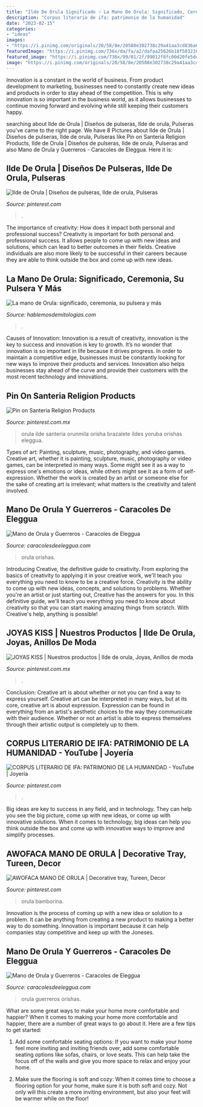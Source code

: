 ```yaml
---
title: "Ilde De Orula Significado ~ La Mano De Orula: Significado, Ceremonia, Su Pulsera Y Más"
description: "Corpus literario de ifa: patrimonio de la humanidad"
date: "2023-02-15"
categories:
- "ideas"
images:
- "https://i.pinimg.com/originals/20/58/8e/20588e302738c29a41aa3cd836a61a96.jpg"
featuredImage: "https://i.pinimg.com/736x/da/fa/a2/dafaa25626b18f5032287d0b253aa182.jpg"
featured_image: "https://i.pinimg.com/736x/99/01/2f/99012f8fc00d20fe5de53e4c8fe57d59--orisha-beaded-bracelets.jpg"
image: "https://i.pinimg.com/originals/20/58/8e/20588e302738c29a41aa3cd836a61a96.jpg"
---
```



Innovation is a constant in the world of business. From product development to marketing, businesses need to constantly create new ideas and products in order to stay ahead of the competition. This is why innovation is so important in the business world, as it allows businesses to continue moving forward and evolving while still keeping their customers happy.

	

		
searching about Ilde de Orula | Diseños de pulseras, Ilde de orula, Pulseras you've came to the right page. We have 8 Pictures about Ilde de Orula | Diseños de pulseras, Ilde de orula, Pulseras like Pin on Santeria Religion Products, Ilde de Orula | Diseños de pulseras, Ilde de orula, Pulseras and also Mano de Orula y Guerreros - Caracoles de Eleggua. Here it is:
		
    
## Ilde De Orula | Diseños De Pulseras, Ilde De Orula, Pulseras

<img loading=lazy src="https://i.pinimg.com/originals/20/58/8e/20588e302738c29a41aa3cd836a61a96.jpg" onerror="this.onerror=null;this.src='https://tse4.mm.bing.net/th?id=OIP.nfT8_VT48VOt3Vc2gV0gHwHaHa&amp;pid=15.1';" alt="Ilde de Orula | Diseños de pulseras, Ilde de orula, Pulseras">

_Source: pinterest.com_

>. 

	

The importance of creativity: How does it impact both personal and professional success?
Creativity is important for both personal and professional success. It allows people to come up with new ideas and solutions, which can lead to better outcomes in their fields. Creative individuals are also more likely to be successful in their careers because they are able to think outside the box and come up with new ideas.

    
## La Mano De Orula: Significado, Ceremonia, Su Pulsera Y Más

<img loading=lazy src="http://hablemosdemitologias.com/wp-content/uploads/2018/07/la-mano-de-orula.jpg" onerror="this.onerror=null;this.src='https://tse1.mm.bing.net/th?id=OIP.0Cxv8dY7blrNGn7e5pjHiwHaFt&amp;pid=15.1';" alt="La mano de Orula: significado, ceremonia, su pulsera y más">

_Source: hablemosdemitologias.com_

>. 

	

Causes of Innovation:
Innovation is a result of creativity, innovation is the key to success and innovation is key to growth. It’s no wonder that innovation is so important in life because it drives progress. In order to maintain a competitive edge, businesses must be constantly looking for new ways to improve their products and services. Innovation also helps businesses stay ahead of the curve and provide their customers with the most recent technology and innovations.

    
## Pin On Santeria Religion Products

<img loading=lazy src="https://i.pinimg.com/736x/99/01/2f/99012f8fc00d20fe5de53e4c8fe57d59--orisha-beaded-bracelets.jpg" onerror="this.onerror=null;this.src='https://tse3.mm.bing.net/th?id=OIP._ize9kW7x-i6sKvza85OtgHaJ4&amp;pid=15.1';" alt="Pin on Santeria Religion Products">

_Source: pinterest.com.mx_

>orula ilde santeria orunmila orisha brazalete ildes yoruba orishas eleggua. 

	

Types of art: Painting, sculpture, music, photography, and video games.
Creative art, whether it is painting, sculpture, music, photography or video games, can be interpreted in many ways. Some might see it as a way to express one's emotions or ideas, while others might see it as a form of self-expression. Whether the work is created by an artist or someone else for the sake of creating art is irrelevant; what matters is the creativity and talent involved.

    
## Mano De Orula Y Guerreros - Caracoles De Eleggua

<img loading=lazy src="https://caracolesdeeleggua.com/wp-content/uploads/2019/08/mano-de-Orula-1024x536.jpg" onerror="this.onerror=null;this.src='https://tse1.mm.bing.net/th?id=OIP.qXM_NPMByna5Kht31sPzcwHaD4&amp;pid=15.1';" alt="Mano de Orula y Guerreros - Caracoles de Eleggua">

_Source: caracolesdeeleggua.com_

>orula orishas. 

	

Introducing Creative, the definitive guide to creativity. From exploring the basics of creativity to applying it in your creative work, we'll teach you everything you need to know to be a creative force.
Creativity is the ability to come up with new ideas, concepts, and solutions to problems. Whether you're an artist or just starting out, Creative has the answers for you. In this definitive guide, we'll teach you everything you need to know about creativity so that you can start making amazing things from scratch. With Creative's help, anything is possible!

    
## JOYAS KISS | Nuestros Productos | Ilde De Orula, Joyas, Anillos De Moda

<img loading=lazy src="https://i.pinimg.com/736x/da/fa/a2/dafaa25626b18f5032287d0b253aa182.jpg" onerror="this.onerror=null;this.src='https://tse1.mm.bing.net/th?id=OIP.O5jRFPyo45kN2FliS36JAQHaJ3&amp;pid=15.1';" alt="JOYAS KISS | Nuestros productos | Ilde de orula, Joyas, Anillos de moda">

_Source: pinterest.com.mx_

>. 

	

Conclusion: Creative art is about whether or not you can find a way to express yourself.
Creative art can be interpreted in many ways, but at its core, creative art is about expression. Expression can be found in everything from an artist's aesthetic choices to the way they communicate with their audience. Whether or not an artist is able to express themselves through their artistic output is completely up to them.

    
## CORPUS LITERARIO DE IFA: PATRIMONIO DE LA HUMANIDAD - YouTube | Joyería

<img loading=lazy src="https://i.pinimg.com/originals/3d/5a/fc/3d5afc00c489210114a9e119f8173fdd.jpg" onerror="this.onerror=null;this.src='https://tse3.mm.bing.net/th?id=OIP.9iZE2RfzRlHQSa9_XqL3BQAAAA&amp;pid=15.1';" alt="CORPUS LITERARIO DE IFA: PATRIMONIO DE LA HUMANIDAD - YouTube | Joyería">

_Source: pinterest.com_

>. 

	

Big ideas are key to success in any field, and in technology. They can help you see the big picture, come up with new ideas, or come up with innovative solutions. When it comes to technology, big ideas can help you think outside the box and come up with innovative ways to improve and simplify processes.

    
## AWOFACA MANO DE ORULA | Decorative Tray, Tureen, Decor

<img loading=lazy src="https://i.pinimg.com/originals/22/f5/97/22f5978f3d04d960931d56fa16e76c47.jpg" onerror="this.onerror=null;this.src='https://tse1.mm.bing.net/th?id=OIP.JeIRd7sPbxgaqAbI9aVU1QAAAA&amp;pid=15.1';" alt="AWOFACA MANO DE ORULA | Decorative tray, Tureen, Decor">

_Source: pinterest.com_

>orula bamborina. 

	

Innovation is the process of coming up with a new idea or solution to a problem. It can be anything from creating a new product to making a better way to do something. Innovation is important because it can help companies stay competitive and keep up with the Joneses.

    
## Mano De Orula Y Guerreros - Caracoles De Eleggua

<img loading=lazy src="https://caracolesdeeleggua.com/wp-content/uploads/2019/08/mano-de-Orula.jpg" onerror="this.onerror=null;this.src='https://tse1.mm.bing.net/th?id=OIP.OScOeu1pAE5knaCZ7BADggHaD4&amp;pid=15.1';" alt="Mano de Orula y Guerreros - Caracoles de Eleggua">

_Source: caracolesdeeleggua.com_

>orula guerreros orishas. 

	

What are some great ways to make your home more comfortable and happier?
When it comes to making your home more comfortable and happier, there are a number of great ways to go about it. Here are a few tips to get started:
1. Add some comfortable seating options: If you want to make your home feel more inviting and inviting friends over, add some comfortable seating options like sofas, chairs, or love seats. This can help take the focus off of the walls and give you more space to relax and enjoy your home.

2. Make sure the flooring is soft and cozy: When it comes time to choose a flooring option for your home, make sure it is both soft and cozy. Not only will this create a more inviting environment, but also your feet will be warmer while on the floor!


